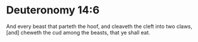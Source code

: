 # Deuteronomy 14:6

And every beast that parteth the hoof, and cleaveth the cleft into two claws, [and] cheweth the cud among the beasts, that ye shall eat.